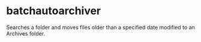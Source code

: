 # batchautoarchiver
Searches a folder and moves files older than a specified date modified to an Archives folder.

